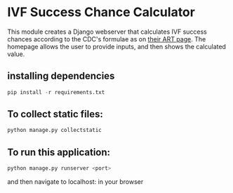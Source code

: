 # IVF Success Chance Calculator

This module creates a Django webserver that calculates IVF success chances according to the CDC's formulae as on [their ART page](https://www.cdc.gov/art/ivf-success-estimator/index.html). The homepage allows the user to provide inputs, and then shows the calculated value.

## installing dependencies

```python
pip install -r requirements.txt
```

## To collect static files:

```python
python manage.py collectstatic
```

## To run this application:

```python
python manage.py runserver <port>
```
and then navigate to localhost:<port> in your browser
